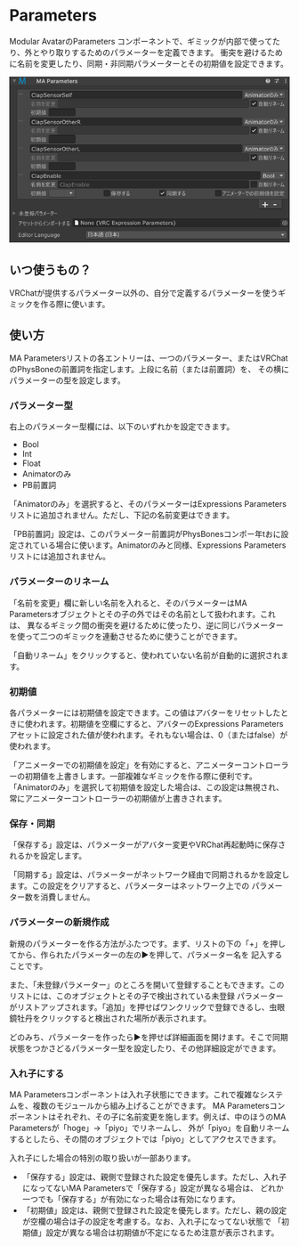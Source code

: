﻿# Parameters

Modular AvatarのParameters コンポーネントで、ギミックが内部で使ってたり、外とやり取りするためのパラメーターを定義できます。
衝突を避けるために名前を変更したり、同期・非同期パラメーターとその初期値を設定できます。

![Parameters UI](parameters.png)


## いつ使うもの？

VRChatが提供するパラメーター以外の、自分で定義するパラメーターを使うギミックを作る際に使います。

## 使い方

MA Parametersリストの各エントリーは、一つのパラメーター、またはVRChatのPhysBoneの前置詞を指定します。上段に名前（または前置詞）を、
その横にパラメーターの型を設定します。

### パラメーター型

右上のパラメーター型欄には、以下のいずれかを設定できます。

* Bool
* Int
* Float
* Animatorのみ
* PB前置詞

「Animatorのみ」を選択すると、そのパラメーターはExpressions Parametersリストに追加されません。ただし、下記の名前変更はできます。

「PB前置詞」設定は、このパラメーター前置詞がPhysBonesコンポー年tおに設定されている場合に使います。Animatorのみと同様、Expressions Parameters
リストには追加されません。

### パラメーターのリネーム

「名前を変更」欄に新しい名前を入れると、そのパラメーターはMA Parametersオブジェクトとその子の外ではその名前として扱われます。これは、
異なるギミック間の衝突を避けるために使ったり、逆に同じパラメーターを使って二つのギミックを連動させるために使うことができます。

「自動リネーム」をクリックすると、使われていない名前が自動的に選択されます。

### 初期値

各パラメーターには初期値を設定できます。この値はアバターをリセットしたときに使われます。初期値を空欄にすると、アバターのExpressions Parameters
アセットに設定された値が使われます。それもない場合は、0（またはfalse）が使われます。

「アニメーターでの初期値を設定」を有効にすると、アニメーターコントローラーの初期値を上書きします。一部複雑なギミックを作る際に便利です。
「Animatorのみ」を選択して初期値を設定した場合は、この設定は無視され、常にアニメーターコントローラーの初期値が上書きされます。

### 保存・同期

「保存する」設定は、パラメーターがアバター変更やVRChat再起動時に保存されるかを設定します。

「同期する」設定は、パラメーターがネットワーク経由で同期されるかを設定します。この設定をクリアすると、パラメーターはネットワーク上での
パラメーター数を消費しません。

### パラメーターの新規作成

新規のパラメーターを作る方法がふたつです。まず、リストの下の「+」を押してから、作られたパラメーターの左の▶を押して、パラメーター名を
記入することです。

また、「未登録パラメーター」のところを開いて登録することもできます。このリストには、このオブジェクトとその子で検出されている未登録
パラメーターがリストアップされます。「追加」を押せばワンクリックで登録できるし、虫眼鏡牡丹をクリックすると検出された場所が表示されます。

どのみち、パラメーターを作ったら▶を押せば詳細画面を開けます。そこで同期状態をつかさどるパラメーター型を設定したり、その他詳細設定ができます。

### 入れ子にする

MA Parametersコンポーネントは入れ子状態にできます。これで複雑なシステムを、複数のモジュールから組み上げることができます。
MA Parametersコンポーネントはそれぞれ、その子に名前変更を施します。例えば、中のほうのMA Parametersが「hoge」→「piyo」でリネームし、
外が「piyo」を自動リネームするとしたら、その間のオブジェクトでは「piyo」としてアクセスできます。

入れ子にした場合の特別の取り扱いが一部あります。

* 「保存する」設定は、親側で登録された設定を優先します。ただし、入れ子になってないMA Parametersで「保存する」設定が異なる場合は、
  どれか一つでも「保存する」が有効になった場合は有効になります。
* 「初期値」設定は、親側で登録された設定を優先します。ただし、親の設定が空欄の場合は子の設定を考慮する。なお、入れ子になってない状態で
  「初期値」設定が異なる場合は初期値が不定になるため注意が表示されます。
